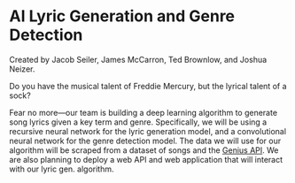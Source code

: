 # AI Lyric Generation and Genre Detection
Created by Jacob Seiler, James McCarron, Ted Brownlow, and Joshua Neizer.

Do you have the musical talent of Freddie Mercury, but the lyrical talent of a sock?

Fear no more—our team is building a deep learning algorithm to generate song lyrics given a key term and genre. Specifically, we will be using a recursive neural network for the lyric generation model, and a convolutional neural network for the genre detection model. The data we will use for our algorithm will be scraped from a dataset of songs and the [Genius API](https://genius.com/developers). We are also planning to deploy a web API and web application that will interact with our lyric gen. algorithm.
